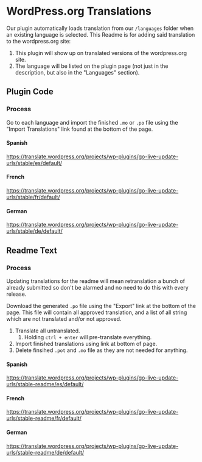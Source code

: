 # WordPress.org Translations

Our plugin automatically loads translation from our `/languages` folder when an existing language is selected. This Readme is for adding said translation to the wordpress.org site:
1. This plugin will show up on translated versions of the wordpress.org site.
2. The language will be listed on the plugin page (not just in the description, but also in the "Languages" section).

## Plugin Code

### Process
Go to each language and import the finished `.mo` or `.po` file using the "Import Translations" link found at the bottom of the page.

#### Spanish

https://translate.wordpress.org/projects/wp-plugins/go-live-update-urls/stable/es/default/

#### French

https://translate.wordpress.org/projects/wp-plugins/go-live-update-urls/stable/fr/default/

#### German

https://translate.wordpress.org/projects/wp-plugins/go-live-update-urls/stable/de/default/

## Readme Text

### Process

Updating translations for the readme will mean retranslation a bunch of already submitted so don't be alarmed and no need to do this with
every release.

Download the generated `.po` file using the "Export" link at the bottom of the page. This file will contain all approved translation, and a list of all string which are not translated and/or not approved. 

1. Translate all untranslated.
    1. Holding `ctrl + enter` will pre-translate everything.
2. Import finished translations using link at bottom of page.
3. Delete finsihed `.pot` and `.mo` file as they are not needed for anything.

#### Spanish

https://translate.wordpress.org/projects/wp-plugins/go-live-update-urls/stable-readme/es/default/

#### French

https://translate.wordpress.org/projects/wp-plugins/go-live-update-urls/stable-readme/fr/default/

#### German

https://translate.wordpress.org/projects/wp-plugins/go-live-update-urls/stable-readme/de/default/

